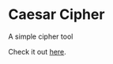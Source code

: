# Caesar Cipher

A simple cipher tool

Check it out <a href="https://flamboyant-lalande-775064.netlify.app/" target="_blank">here</a>.
